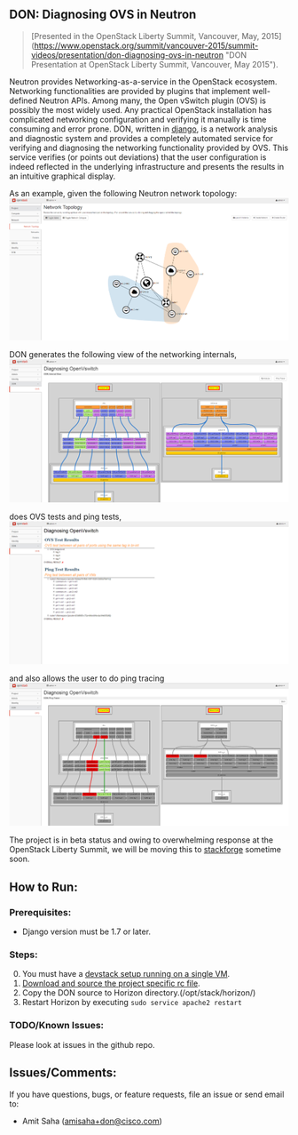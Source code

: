 ## DON: Diagnosing OVS in Neutron

> [Presented in the OpenStack Liberty Summit, Vancouver, May, 2015]
(https://www.openstack.org/summit/vancouver-2015/summit-videos/presentation/don-diagnosing-ovs-in-neutron "DON Presentation at OpenStack Liberty Summit, Vancouver, May 2015").

Neutron provides Networking-as-a-service in the OpenStack ecosystem. Networking
functionalities are provided by plugins that implement well-defined Neutron
APIs. Among many, the Open vSwitch plugin (OVS) is possibly the most widely
used. Any practical OpenStack installation has complicated networking
configuration and verifying it manually is time consuming and error prone.
DON, written in [django](https://www.djangoproject.com/), is a network analysis
and diagnostic system and provides a
completely automated service for verifying and diagnosing the
networking functionality provided by OVS. This service verifies (or points out
deviations) that the user configuration is indeed reflected in the underlying
infrastructure and presents the results in an intuitive graphical display.

As an example, given the following Neutron network topology:
![Neutron: Network Topology](/openstack_dashboard/don/ovs/static/net_topology.png "Neutron: Network Topology")

DON generates the following view of the networking internals,
![DON: Internal View](/openstack_dashboard/don/ovs/static/don_internal.png "DON: Internal View")

does OVS tests and ping tests,
![DON: Analysis](/openstack_dashboard/don/ovs/static/don_analysis.png "DON: Analysis")

and also allows the user to do ping tracing
![DON: Ping Tracer](/openstack_dashboard/don/ovs/static/don_ping_notworking.png "DON: Ping Tracer")

The project is in beta status and owing to overwhelming response at the
OpenStack Liberty Summit, we will be moving this to
[stackforge](https://github.com/stackforge) sometime soon.

## How to Run:

### Prerequisites:

* Django version must be 1.7 or later.

### Steps:

0. You must have a [devstack setup running on a single VM](http://docs.openstack.org/developer/devstack/guides/single-vm.html).
1. [Download and source the project specific rc file](http://docs.openstack.org/user-guide/common/cli_set_environment_variables_using_openstack_rc.html).
2. Copy the DON source to Horizon directory.(/opt/stack/horizon/)
3. Restart Horizon by executing `sudo service apache2 restart`

### TODO/Known Issues:
Please look at issues in the github repo.

## Issues/Comments:
If you have questions, bugs, or feature requests, file an issue or send email
to:

* Amit Saha (amisaha+don@cisco.com)
